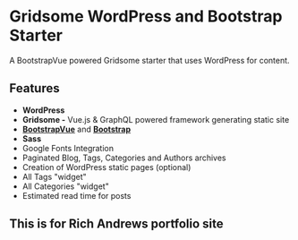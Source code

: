 # Gridsome WordPress and Bootstrap Starter

A BootstrapVue powered Gridsome starter that uses WordPress for content.

## Features
- **WordPress**
- **Gridsome -** Vue.js & GraphQL powered framework generating static site
- **[BootstrapVue](https://bootstrap-vue.js.org/)** and **[Bootstrap](https://getbootstrap.com/)**
- **Sass**
- Google Fonts Integration
- Paginated Blog, Tags, Categories and Authors archives
- Creation of WordPress static pages (optional)
- All Tags "widget"
- All Categories "widget"
- Estimated read time for posts

## This is for Rich Andrews portfolio site 
